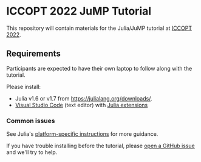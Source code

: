 # ICCOPT 2022 JuMP Tutorial

This repository will contain materials for the Julia/JuMP tutorial at
[ICCOPT 2022](https://iccopt2022.lehigh.edu/summer-school/summer-school-program/).

## Requirements

Participants are expected to have their own laptop to follow along with the tutorial.

Please install:
- Julia v1.6 or v1.7 from https://julialang.org/downloads/.
- [Visual Studio Code](https://code.visualstudio.com/) (text editor) with [Julia extensions](https://code.visualstudio.com/docs/languages/julia)

### Common issues

See Julia's
[platform-specific instructions](https://julialang.org/downloads/platform/#platform_specific_instructions_for_official_binaries)
for more guidance.

If you have trouble installing before the tutorial, please
[open a GitHub issue](https://github.com/blegat/ICCOPT_SummerSchool_2022/issues/new) and we'll try to help.

